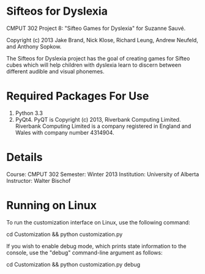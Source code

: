 Sifteos for Dyslexia
====================
CMPUT 302 Project 8: "Sifteo Games for Dyslexia" for Suzanne Sauvé.

Copyright (c) 2013 Jake Brand, Nick Klose, Richard Leung, 
Andrew Neufeld, and Anthony Sopkow.

The Sifteos for Dyslexia project has the goal of creating games for Sifteo cubes which will help children with dyslexia learn to discern between different audible and visual phonemes.

Required Packages For Use
=================
1. Python 3.3
2. PyQt4. PyQT is Copyright (c) 2013, Riverbank Computing Limited. Riverbank Computing Limited is a company registered in England and Wales with company number 4314904.

Details
=======
Course:		CMPUT 302
Semester:	Winter 2013
Institution: 	University of Alberta
Instructor:	Walter Bischof

Running on Linux
================
To run the customization interface on Linux, use the following command:

   cd Customization && python customization.py

If you wish to enable debug mode, which prints state information to the console,
use the "debug" command-line argument as follows:

   cd Customization && python customization.py debug


